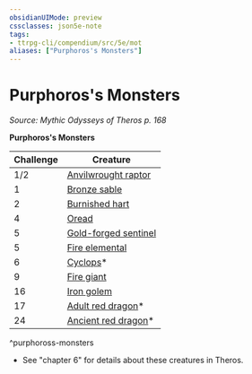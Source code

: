 ```yaml
---
obsidianUIMode: preview
cssclasses: json5e-note
tags:
- ttrpg-cli/compendium/src/5e/mot
aliases: ["Purphoros's Monsters"]
---
```

# Purphoros's Monsters
*Source: Mythic Odysseys of Theros p. 168* 

**Purphoros's Monsters**

| Challenge | Creature |
|-----------|----------|
| 1/2 | [Anvilwrought raptor](anvilwrought-raptor-mot.md) |
| 1 | [Bronze sable](bronze-sable-mot.md) |
| 2 | [Burnished hart](burnished-hart-mot.md) |
| 4 | [Oread](oread-mot.md) |
| 5 | [Gold-forged sentinel](gold-forged-sentinel-mot.md) |
| 5 | [Fire elemental](fire-elemental-xmm.md) |
| 6 | [Cyclops](cyclops.md)* |
| 9 | [Fire giant](fire-giant.md) |
| 16 | [Iron golem](iron-golem.md) |
| 17 | [Adult red dragon](adult-red-dragon.md)* |
| 24 | [Ancient red dragon](ancient-red-dragon.md)* |
^purphoross-monsters

* See "chapter 6" for details about these creatures in Theros.